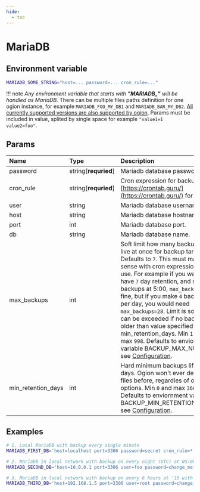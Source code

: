 ```yaml
---
hide:
  - toc
---
```


# MariaDB

## Environment variable

```bash
MARIADB_SOME_STRING="host=... password=... cron_rule=..."
```

!!! note
    _Any environment variable that starts with **"MARIADB\_"** will be handled as MariaDB._ There can be multiple files paths definition for one ogion instance, for example `MARIADB_FOO_MY_DB1` and `MARIADB_BAR_MY_DB2`. [All currently supported versions are also supported by ogion](https://endoflife.date/mariadb). Params must be included in value, splited by single space for example `"value1=1 value2=foo"`.

## Params

| Name               | Type                 | Description                                                                                                                                                                                                                                                                                                                                                                                                                                                                                                                                 | Default                   |
| :----------------- | :------------------- | :------------------------------------------------------------------------------------------------------------------------------------------------------------------------------------------------------------------------------------------------------------------------------------------------------------------------------------------------------------------------------------------------------------------------------------------------------------------------------------------------------------------------------------------ | :------------------------ |
| password           | string[**requried**] | Mariadb database password.                                                                                                                                                                                                                                                                                                                                                                                                                                                                                                                  | -                         |
| cron_rule          | string[**requried**] | Cron expression for backups, see [https://crontab.guru/](https://crontab.guru/) for help.                                                                                                                                                                                                                                                                                                                                                                                                                                                   | -                         |
| user               | string               | Mariadb database username.                                                                                                                                                                                                                                                                                                                                                                                                                                                                                                                  | root                      |
| host               | string               | Mariadb database hostname.                                                                                                                                                                                                                                                                                                                                                                                                                                                                                                                  | localhost                 |
| port               | int                  | Mariadb database port.                                                                                                                                                                                                                                                                                                                                                                                                                                                                                                                      | 3306                      |
| db                 | string               | Mariadb database name.                                                                                                                                                                                                                                                                                                                                                                                                                                                                                                                      | mariadb                   |
| max_backups        | int                  | Soft limit how many backups can live at once for backup target. Defaults to `7`. This must makes sense with cron expression you use. For example if you want to have `7` day retention, and make backups at 5:00, `max_backups=7` is fine, but if you make `4` backups per day, you would need `max_backups=28`. Limit is soft and can be exceeded if no backup is older than value specified in min_retention_days. Min `1` and max `998`. Defaults to enviornment variable BACKUP_MAX_NUMBER, see [Configuration](./../configuration.md). | BACKUP_MAX_NUMBER         |
| min_retention_days | int                  | Hard minimum backups lifetime in days. Ogion won't ever delete files before, regardles of other options. Min `0` and max `36600`. Defaults to enviornment variable BACKUP_MIN_RETENTION_DAYS, see [Configuration](./../configuration.md).                                                                                                                                                                                                                                                                                                   | BACKUP_MIN_RETENTION_DAYS |

## Examples

```bash
# 1. Local MariaDB with backup every single minute
MARIADB_FIRST_DB='host=localhost port=3306 password=secret cron_rule=* * * * *'

# 2. MariaDB in local network with backup on every night (UTC) at 05:00
MARIADB_SECOND_DB='host=10.0.0.1 port=3306 user=foo password=change_me! db=bar cron_rule=0 5 * * *'

# 3. MariaDB in local network with backup on every 6 hours at '15 with max number of backups of 20
MARIADB_THIRD_DB='host=192.168.1.5 port=3306 user=root password=change_me_please! db=project cron_rule=15 */3 * * * max_backups=20'
```

<br>
<br>
